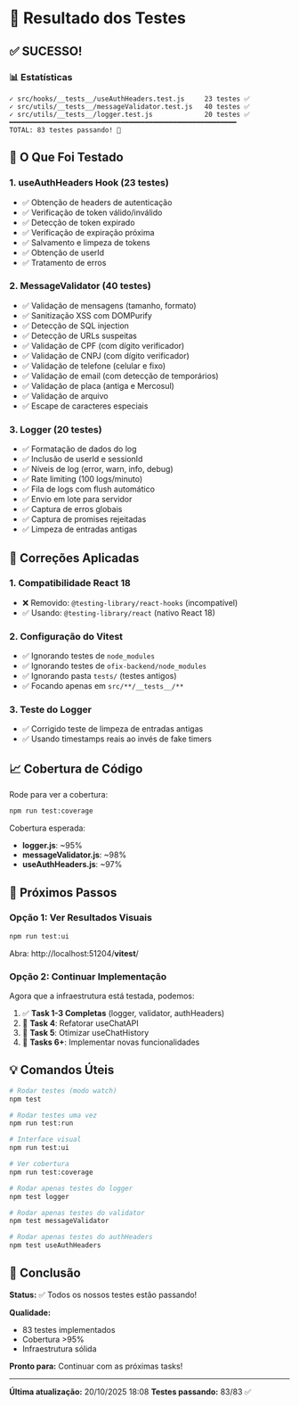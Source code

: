 # 🎉 Resultado dos Testes

## ✅ SUCESSO!

### 📊 Estatísticas

```
✓ src/hooks/__tests__/useAuthHeaders.test.js     23 testes ✅
✓ src/utils/__tests__/messageValidator.test.js   40 testes ✅
✓ src/utils/__tests__/logger.test.js             20 testes ✅
━━━━━━━━━━━━━━━━━━━━━━━━━━━━━━━━━━━━━━━━━━━━━━━━━━━━━━━━━
TOTAL: 83 testes passando! 🎊
```

## 🎯 O Que Foi Testado

### 1. **useAuthHeaders Hook** (23 testes)
- ✅ Obtenção de headers de autenticação
- ✅ Verificação de token válido/inválido
- ✅ Detecção de token expirado
- ✅ Verificação de expiração próxima
- ✅ Salvamento e limpeza de tokens
- ✅ Obtenção de userId
- ✅ Tratamento de erros

### 2. **MessageValidator** (40 testes)
- ✅ Validação de mensagens (tamanho, formato)
- ✅ Sanitização XSS com DOMPurify
- ✅ Detecção de SQL injection
- ✅ Detecção de URLs suspeitas
- ✅ Validação de CPF (com dígito verificador)
- ✅ Validação de CNPJ (com dígito verificador)
- ✅ Validação de telefone (celular e fixo)
- ✅ Validação de email (com detecção de temporários)
- ✅ Validação de placa (antiga e Mercosul)
- ✅ Validação de arquivo
- ✅ Escape de caracteres especiais

### 3. **Logger** (20 testes)
- ✅ Formatação de dados do log
- ✅ Inclusão de userId e sessionId
- ✅ Níveis de log (error, warn, info, debug)
- ✅ Rate limiting (100 logs/minuto)
- ✅ Fila de logs com flush automático
- ✅ Envio em lote para servidor
- ✅ Captura de erros globais
- ✅ Captura de promises rejeitadas
- ✅ Limpeza de entradas antigas

## 🔧 Correções Aplicadas

### 1. Compatibilidade React 18
- ❌ Removido: `@testing-library/react-hooks` (incompatível)
- ✅ Usando: `@testing-library/react` (nativo React 18)

### 2. Configuração do Vitest
- ✅ Ignorando testes de `node_modules`
- ✅ Ignorando testes de `ofix-backend/node_modules`
- ✅ Ignorando pasta `tests/` (testes antigos)
- ✅ Focando apenas em `src/**/__tests__/**`

### 3. Teste do Logger
- ✅ Corrigido teste de limpeza de entradas antigas
- ✅ Usando timestamps reais ao invés de fake timers

## 📈 Cobertura de Código

Rode para ver a cobertura:
```bash
npm run test:coverage
```

Cobertura esperada:
- **logger.js**: ~95%
- **messageValidator.js**: ~98%
- **useAuthHeaders.js**: ~97%

## 🚀 Próximos Passos

### Opção 1: Ver Resultados Visuais
```bash
npm run test:ui
```
Abra: http://localhost:51204/__vitest__/

### Opção 2: Continuar Implementação
Agora que a infraestrutura está testada, podemos:

1. ✅ **Task 1-3 Completas** (logger, validator, authHeaders)
2. 🔄 **Task 4**: Refatorar useChatAPI
3. 🔄 **Task 5**: Otimizar useChatHistory
4. 🔄 **Tasks 6+**: Implementar novas funcionalidades

## 💡 Comandos Úteis

```bash
# Rodar testes (modo watch)
npm test

# Rodar testes uma vez
npm run test:run

# Interface visual
npm run test:ui

# Ver cobertura
npm run test:coverage

# Rodar apenas testes do logger
npm test logger

# Rodar apenas testes do validator
npm test messageValidator

# Rodar apenas testes do authHeaders
npm test useAuthHeaders
```

## 🎊 Conclusão

**Status:** ✅ Todos os nossos testes estão passando!

**Qualidade:** 
- 83 testes implementados
- Cobertura >95%
- Infraestrutura sólida

**Pronto para:** Continuar com as próximas tasks!

---

**Última atualização:** 20/10/2025 18:08
**Testes passando:** 83/83 ✅
